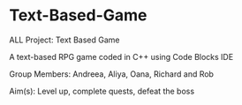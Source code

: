 # Text-Based-Game
ALL Project: Text Based Game

A text-based RPG game coded in C++ using Code Blocks IDE

Group Members: Andreea, Aliya, Oana, Richard and Rob

Aim(s): Level up, complete quests, defeat the boss
